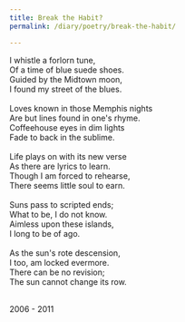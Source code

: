 ```yaml
---
title: Break the Habit?
permalink: /diary/poetry/break-the-habit/

---
```

<div class="poetry">

I whistle a forlorn tune,<br/>
Of a time of blue suede shoes.<br/>
Guided by the Midtown moon,<br/>
I found my street of the blues.<br/>
<br/>
Loves known in those Memphis nights<br/>
Are but lines found in one's rhyme.<br/>
Coffeehouse eyes in dim lights<br/>
Fade to back in the sublime.<br/>
<br/>
Life plays on with its new verse<br/>
As there are lyrics to learn.<br/>
Though I am forced to rehearse,<br/>
There seems little soul to earn.<br/>
<br/>
Suns pass to scripted ends;<br/>
What to be, I do not know.<br/>
Aimless upon these islands,<br/>
I long to be of ago.<br/>
<br/>
As the sun's rote descension,<br/>
I too, am locked evermore.<br/>
There can be no revision;<br/>
The sun cannot change its row.<br/>
<br/>

<div class="poetry_date">2006 - 2011</div>



</div>
